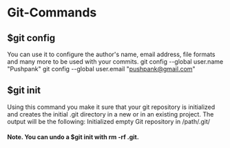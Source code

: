 # Git-Commands

## $git config

You can use it to configure the author's name, email address, file formats and many more to be used with your commits.
git config --global user.name "Pushpank"
git config --global user.email "pushpank@gmail.com"

## $git init

Using this command you make it sure that your git repository is initialized and creates the initial .git directory in a new or in an existing project. The output will be the following:
Initialized empty Git repository in /path/.git/

#### Note. You can undo a $git init with rm -rf .git.

